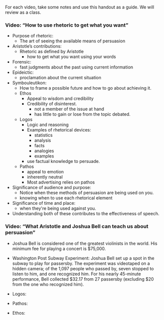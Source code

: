 For each video, take some notes and use this handout as a guide. We will review as a class.

### Video: “How to use rhetoric to get what you want” 

- Purpose of rhetoric: 
	- The art of seeing the available means of persuasion
- Aristotle’s contributions:
	- Rhetoric as defined by Aristotle
		- how to get what you want using your words
- Forensic: 
	- fast judgments about the past using current information
- Epideictic:
	- proclamation about the current situation
- Symbouleutikon:
	- How to frame a possible future and how to go about achieving it.
	- Ethos
		- Appeal to wisdom and credibility
		- Credibility of disinterest.
			- not a member of the issue at hand
			- has little to gain or lose from the topic debated.
	- Logos
		- Logic and reasoning
		- Examples of rhetorical devices:
			- statistics
			- analysis
			- facts
			- analogies
			- examples
		- use factual knowledge to persuade.
	- Pathos
		- appeal to emotion
		- inherently neutral
		- Most advertising relies on pathos
- Significance of audience and purpose:
	- Notice when these methods of persuasion are being used on you.
	- knowing when to use each rhetorical element    
- Significance of time and place:
	- when they're being used against you.
- Understanding both of these contributes to the effectiveness of speech.

### Video: “What Aristotle and Joshua Bell can teach us about persuasion”

  

- Joshua Bell is considered one of the greatest violinists in the world. His minimum fee for playing a concert is $75,000. 
    
- Washington Post Subway Experiment: Joshua Bell set up a spot in the subway to play for passersby. The experiment was videotaped on a hidden camera; of the 1,097 people who passed by, seven stopped to listen to him, and one recognized him. For his nearly 45-minute performance, Bell collected $32.17 from 27 passersby (excluding $20 from the one who recognized him).
    
- Logos:
    
- Pathos: 
    
- Ethos:
    

